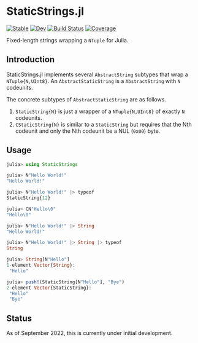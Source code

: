# StaticStrings.jl

[![Stable](https://img.shields.io/badge/docs-stable-blue.svg)](https://mkitti.github.io/StaticStrings.jl/stable/)
[![Dev](https://img.shields.io/badge/docs-dev-blue.svg)](https://mkitti.github.io/StaticStrings.jl/dev/)
[![Build Status](https://github.com/mkitti/StaticStrings.jl/actions/workflows/CI.yml/badge.svg?branch=main)](https://github.com/mkitti/StaticStrings.jl/actions/workflows/CI.yml?query=branch%3Amain)
[![Coverage](https://codecov.io/gh/mkitti/StaticStrings.jl/branch/main/graph/badge.svg)](https://codecov.io/gh/mkitti/StaticStrings.jl)

Fixed-length strings wrapping a `NTuple` for Julia.

## Introduction

StaticStrings.jl implements several `AbstractString` subtypes that wrap a `NTuple{N,UInt8}`. An `AbstractStaticString` is a `AbstractString` with `N` codeunits.

The concrete subtypes of `AbstractStaticString` are as follows.
1. `StaticString{N}` is just a wrapper of a `NTuple{N,UInt8}` of exactly `N` codeunits.
2. `CStaticString{N}` is similar to a `StaticString` but requires that the Nth codeunit and only the Nth codeunit be a NUL (`0x00`) byte.

## Usage

```julia
julia> using StaticStrings

julia> N"Hello World!"
"Hello World!"

julia> N"Hello World!" |> typeof
StaticString{12}

julia> CN"Hello\0"
"Hello\0"

julia> N"Hello World!" |> String
"Hello World!"

julia> N"Hello World!" |> String |> typeof
String

julia> String[N"Hello"]
1-element Vector{String}:
 "Hello"

julia> push!(StaticString[N"Hello"], "Bye")
2-element Vector{StaticString}:
 "Hello"
 "Bye"
```

## Status

As of September 2022, this is currently under initial development.
